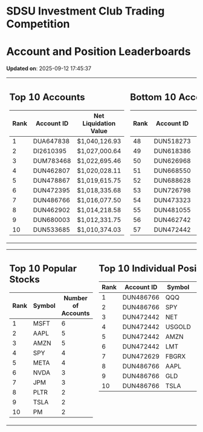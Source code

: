 # SDSU Investment Club Trading Competition 
 # Account and Position Leaderboards

**Updated on**: 2025-09-12 17:45:37

<table><tr><td valign="top">

## Top 10 Accounts
| Rank | Account ID | Net Liquidation Value |
|------|------------|-----------------------|
| 1 | DUA647838 | $1,040,126.93 |
| 2 | DI2610395 | $1,027,000.64 |
| 3 | DUM783468 | $1,022,695.46 |
| 4 | DUN462807 | $1,020,028.11 |
| 5 | DUN478867 | $1,019,615.75 |
| 6 | DUN472395 | $1,018,335.68 |
| 7 | DUN486766 | $1,016,077.50 |
| 8 | DUN462902 | $1,014,218.58 |
| 9 | DUN680003 | $1,012,331.75 |
| 10 | DUN533685 | $1,010,374.03 |

</td><td valign="top">

## Bottom 10 Accounts
| Rank | Account ID | Net Liquidation Value |
|------|------------|-----------------------|
| 48 | DUN518273 | $1,000,315.99 |
| 49 | DUN618386 | $1,000,105.33 |
| 50 | DUN626968 | $1,000,105.33 |
| 51 | DUN668550 | $1,000,105.33 |
| 52 | DUN688628 | $1,000,000.00 |
| 53 | DUN726798 | $1,000,000.00 |
| 54 | DUN473323 | $999,831.14 |
| 55 | DUN481055 | $992,220.60 |
| 56 | DUN462742 | $980,117.24 |
| 57 | DUN472442 | $925,802.94 |

</td></tr></table>

<table><tr><td valign="top">

## Top 10 Popular Stocks
| Rank | Symbol | Number of Accounts |
|------|--------|--------------------|
| 1 | MSFT | 6 |
| 2 | AAPL | 5 |
| 3 | AMZN | 5 |
| 4 | SPY | 4 |
| 5 | META | 4 |
| 6 | NVDA | 3 |
| 7 | JPM | 3 |
| 8 | PLTR | 2 |
| 9 | TSLA | 2 |
| 10 | PM | 2 |

</td><td valign="top">

## Top 10 Individual Positions
| Rank | Account ID | Symbol | Cost | Total Value |
|------|------------|--------|-----------|-------------|
| 1 | DUN486766 | QQQ | $150,001.26 | $150,001.26 |
| 2 | DUN486766 | SPY | $150,001.13 | $150,001.13 |
| 3 | DUN472442 | NET | $128,399.03 | $128,399.03 |
| 4 | DUN472442 | USGOLD | $109,327.10 | $109,327.10 |
| 5 | DUN472442 | AMZN | $107,554.22 | $107,554.22 |
| 6 | DUN472442 | LMT | $101,548.70 | $101,548.70 |
| 7 | DUN472629 | FBGRX | $100,014.95 | $100,014.95 |
| 8 | DUN486766 | AAPL | $100,002.17 | $100,002.17 |
| 9 | DUN486766 | GLD | $100,001.48 | $100,001.48 |
| 10 | DUN486766 | TSLA | $100,001.43 | $100,001.43 |

</td></tr></table>
